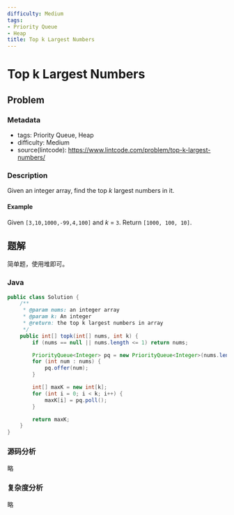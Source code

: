 ```yaml
---
difficulty: Medium
tags:
- Priority Queue
- Heap
title: Top k Largest Numbers
---
```


# Top k Largest Numbers

## Problem

### Metadata

- tags: Priority Queue, Heap
- difficulty: Medium
- source(lintcode): <https://www.lintcode.com/problem/top-k-largest-numbers/>

### Description

Given an integer array, find the top *k* largest numbers in it.

#### Example

Given `[3,10,1000,-99,4,100]` and *k* = `3`.
Return `[1000, 100, 10]`.

## 题解

简单题，使用堆即可。

### Java

```java
public class Solution {
    /**
     * @param nums: an integer array
     * @param k: An integer
     * @return: the top k largest numbers in array
     */
    public int[] topk(int[] nums, int k) {
        if (nums == null || nums.length <= 1) return nums;

        PriorityQueue<Integer> pq = new PriorityQueue<Integer>(nums.length, Collections.reverseOrder());
        for (int num : nums) {
            pq.offer(num);
        }

        int[] maxK = new int[k];
        for (int i = 0; i < k; i++) {
            maxK[i] = pq.poll();
        }

        return maxK;
    }
}
```

### 源码分析

略

### 复杂度分析

略
